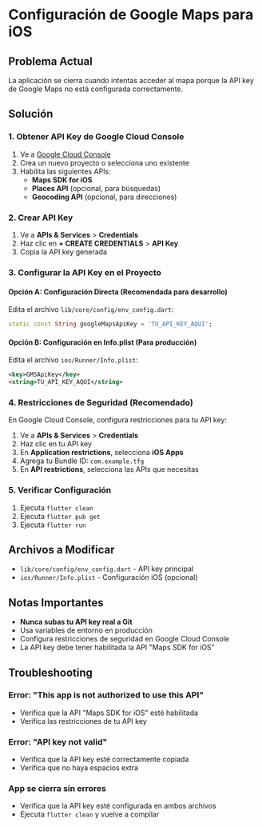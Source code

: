 # Configuración de Google Maps para iOS

## Problema Actual
La aplicación se cierra cuando intentas acceder al mapa porque la API key de Google Maps no está configurada correctamente.

## Solución

### 1. Obtener API Key de Google Cloud Console

1. Ve a [Google Cloud Console](https://console.cloud.google.com/)
2. Crea un nuevo proyecto o selecciona uno existente
3. Habilita las siguientes APIs:
   - **Maps SDK for iOS**
   - **Places API** (opcional, para búsquedas)
   - **Geocoding API** (opcional, para direcciones)

### 2. Crear API Key

1. Ve a **APIs & Services** > **Credentials**
2. Haz clic en **+ CREATE CREDENTIALS** > **API Key**
3. Copia la API key generada

### 3. Configurar la API Key en el Proyecto

#### Opción A: Configuración Directa (Recomendada para desarrollo)

Edita el archivo `lib/core/config/env_config.dart`:

```dart
static const String googleMapsApiKey = 'TU_API_KEY_AQUI';
```

#### Opción B: Configuración en Info.plist (Para producción)

Edita el archivo `ios/Runner/Info.plist`:

```xml
<key>GMSApiKey</key>
<string>TU_API_KEY_AQUI</string>
```

### 4. Restricciones de Seguridad (Recomendado)

En Google Cloud Console, configura restricciones para tu API key:

1. Ve a **APIs & Services** > **Credentials**
2. Haz clic en tu API key
3. En **Application restrictions**, selecciona **iOS Apps**
4. Agrega tu Bundle ID: `com.example.tfg`
5. En **API restrictions**, selecciona las APIs que necesitas

### 5. Verificar Configuración

1. Ejecuta `flutter clean`
2. Ejecuta `flutter pub get`
3. Ejecuta `flutter run`

## Archivos a Modificar

- `lib/core/config/env_config.dart` - API key principal
- `ios/Runner/Info.plist` - Configuración iOS (opcional)

## Notas Importantes

- **Nunca subas tu API key real a Git**
- Usa variables de entorno en producción
- Configura restricciones de seguridad en Google Cloud Console
- La API key debe tener habilitada la API "Maps SDK for iOS"

## Troubleshooting

### Error: "This app is not authorized to use this API"
- Verifica que la API "Maps SDK for iOS" esté habilitada
- Verifica las restricciones de tu API key

### Error: "API key not valid"
- Verifica que la API key esté correctamente copiada
- Verifica que no haya espacios extra

### App se cierra sin errores
- Verifica que la API key esté configurada en ambos archivos
- Ejecuta `flutter clean` y vuelve a compilar 